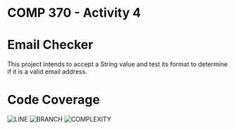 # COMP 370 - Activity 4
# Email Checker

This project intends to accept a String value and test its format to determine if it is a valid email address.

# Code Coverage

![LINE](http://line.coverage.link)
![BRANCH](http://branch.coverage.link)
![COMPLEXITY](http://complexity.link)